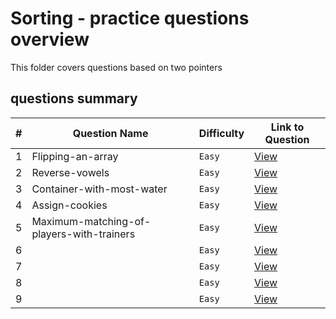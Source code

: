 # Sorting - practice questions overview
This folder covers questions based on two pointers

## questions summary
| # | Question Name | Difficulty | Link to Question |
| - | - | - | - |
| 1 | Flipping-an-array | `Easy` | [View](Flipping-an-array.md) | 
| 2 | Reverse-vowels | `Easy` | [View](Reverse-vowels.md) | 
| 3 | Container-with-most-water | `Easy` | [View](Container-with-most-water.md) | 
| 4 | Assign-cookies | `Easy` | [View](Assign-cookies.md) | 
| 5 | Maximum-matching-of-players-with-trainers | `Easy` | [View](Maximum-matching-of-players-with-trainers.md) | 
| 6 |  | `Easy` | [View]() | 
| 7 |  | `Easy` | [View]() | 
| 8 |  | `Easy` | [View]() | 
| 9 |  | `Easy` | [View]() | 






